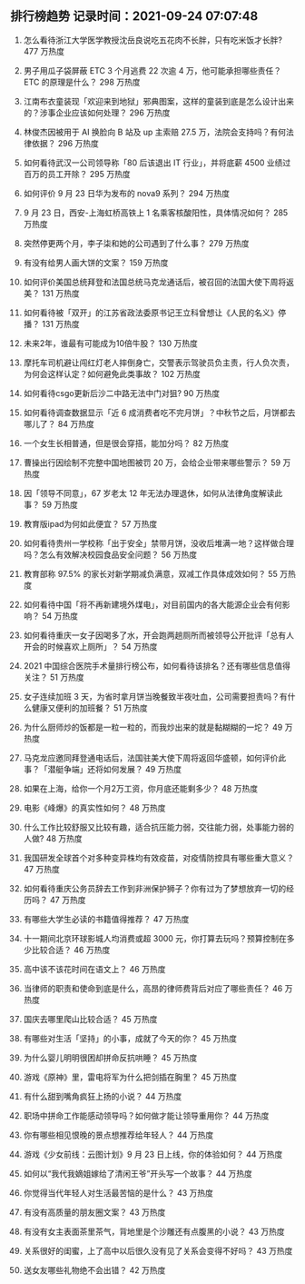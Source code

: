 
## 排行榜趋势 记录时间：2021-09-24 07:07:48
  
  1. 怎么看待浙江大学医学教授沈岳良说吃五花肉不长胖，只有吃米饭才长胖? 477 万热度
    
  2. 男子用瓜子袋屏蔽 ETC 3 个月逃费 22 次逾 4 万，他可能承担哪些责任？ETC 的原理是什么？ 298 万热度
    
  3. 江南布衣童装现「欢迎来到地狱」邪典图案，这样的童装到底是怎么设计出来的？涉事企业应该如何处理？ 296 万热度
    
  4. 林俊杰因被用于 AI 换脸向 B 站及 up 主索赔 27.5 万，法院会支持吗？有何法律依据？ 296 万热度
    
  5. 如何看待武汉一公司领导称「80 后该退出 IT 行业」，并将底薪 4500 业绩过百万的员工开除？ 295 万热度
    
  6. 如何评价 9 月 23 日华为发布的 nova9 系列？ 294 万热度
    
  7. 9 月 23 日，西安-上海虹桥高铁上 1 名乘客核酸阳性，具体情况如何？ 285 万热度
    
  8. 突然停更两个月，李子柒和她的公司遇到了什么事？ 279 万热度
    
  9. 有没有给男人画大饼的文案？ 159 万热度
    
  10. 如何评价美国总统拜登和法国总统马克龙通话后，被召回的法国大使下周将返美？ 131 万热度
    
  11. 如何看待被「双开」的江苏省政法委原书记王立科曾想让《人民的名义》停播？ 131 万热度
    
  12. 未来2年，谁最有可能成为10倍牛股？ 130 万热度
    
  13. 摩托车司机避让闯红灯老人摔倒身亡，交警表示驾驶员负主责，行人负次责，为何会这样认定？如何避免此类事故？ 102 万热度
    
  14. 如何看待csgo更新后沙二中路无法中门对狙? 90 万热度
    
  15. 如何看待调查数据显示「近 6 成消费者吃不完月饼」？中秋节之后，月饼都去哪儿了？ 84 万热度
    
  16. 一个女生长相普通，但是很会穿搭，能加分吗？ 82 万热度
    
  17. 曹操出行因绘制不完整中国地图被罚 20 万，会给企业带来哪些警示？ 59 万热度
    
  18. 因「领导不同意」，67 岁老太 12 年无法办理退休，如何从法律角度解读此事？ 59 万热度
    
  19. 教育版ipad为何如此便宜？ 57 万热度
    
  20. 如何看待贵州一学校称「出于安全」禁带月饼，没收后堆满一地？这样做合理吗？怎么有效解决校园食品安全问题？ 56 万热度
    
  21. 教育部称 97.5% 的家长对新学期减负满意，双减工作具体成效如何？ 55 万热度
    
  22. 如何看待中国「将不再新建境外煤电」，对目前国内的各大能源企业会有何影响？ 54 万热度
    
  23. 如何看待重庆一女子因喝多了水，开会跑两趟厕所而被领导公开批评「总有人开会的时候喜欢上厕所」？ 54 万热度
    
  24. 2021 中国综合医院手术量排行榜公布，如何看待该排名？还有哪些信息值得关注？ 51 万热度
    
  25. 女子连续加班 3 天，为省时拿月饼当晚餐致半夜吐血，公司需要担责吗？有什么健康又便利的加班餐？ 51 万热度
    
  26. 为什么厨师炒的饭都是一粒一粒的，而我炒出来的就是黏糊糊的一坨？ 49 万热度
    
  27. 马克龙应邀同拜登通电话后，法国驻美大使下周将返回华盛顿，如何评价此事？「潜艇争端」还将如何发展？ 49 万热度
    
  28. 如果在上海，给你一个月2万工资，你月底还能剩多少？ 48 万热度
    
  29. 电影《峰爆》的真实性如何？ 48 万热度
    
  30. 什么工作比较舒服又比较有趣，适合抗压能力弱，交往能力弱，处事能力弱的人做? 48 万热度
    
  31. 我国研发全球首个对多种变异株均有效疫苗，对疫情防控具有哪些重大意义？ 47 万热度
    
  32. 如何看待重庆公务员辞去工作到非洲保护狮子？你有过为了梦想放弃一切的经历吗？ 47 万热度
    
  33. 有哪些大学生必读的书籍值得推荐？ 47 万热度
    
  34. 十一期间北京环球影城人均消费或超 3000 元，你打算去玩吗？预算控制在多少比较合适？ 46 万热度
    
  35. 高中该不该花时间在语文上？ 46 万热度
    
  36. 当律师的职责和使命到底是什么，高昂的律师费背后对应了哪些责任？ 46 万热度
    
  37. 国庆去哪里爬山比较合适？ 45 万热度
    
  38. 有哪些对生活「坚持」的小事，成就了今天的你？ 45 万热度
    
  39. 为什么婴儿明明很困却拼命反抗哄睡？ 45 万热度
    
  40. 游戏《原神》里，雷电将军为什么把剑插在胸里？ 45 万热度
    
  41. 有什么甜到嘴角疯狂上扬的小说？ 44 万热度
    
  42. 职场中拼命工作能感动领导吗？如何做才能让领导重用你？ 44 万热度
    
  43. 你有哪些相见恨晚的景点想推荐给年轻人？ 44 万热度
    
  44. 游戏《少女前线：云图计划》9 月 23 日上线，你的体验如何？ 44 万热度
    
  45. 如何以“我代我嫡姐嫁给了清闲王爷”开头写一个故事？ 44 万热度
    
  46. 你觉得当代年轻人对生活最苦恼的是什么？ 43 万热度
    
  47. 有没有高质量的朋友圈文案？ 43 万热度
    
  48. 有没有女主表面茶里茶气，背地里是个沙雕还有点腹黑的小说？ 43 万热度
    
  49. 关系很好的闺蜜，上了高中以后很久没有见了关系会变得不好吗？ 43 万热度
    
  50. 送女友哪些礼物绝不会出错？ 42 万热度
    